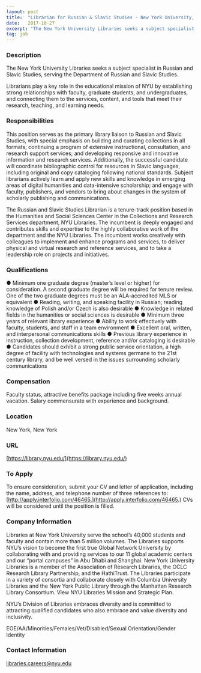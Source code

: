 ```yaml
---
layout: post
title:  "Librarian for Russian & Slavic Studies - New York University, Division of Libraries"
date:   2017-10-27
excerpt: "The New York University Libraries seeks a subject specialist in Russian and Slavic Studies, serving the Department of Russian and Slavic Studies. Librarians play a key role in the educational mission of NYU by establishing strong relationships with faculty, graduate students, and undergraduates, and connecting them to the services, content,..."
tag: job
---
```


### Description   

The New York University Libraries seeks a subject specialist in Russian and Slavic Studies, serving the Department of Russian and Slavic Studies.

Librarians play a key role in the educational mission of NYU by establishing strong relationships with faculty, graduate students, and undergraduates, and connecting them to the services, content, and tools that meet their research, teaching, and learning needs. 


### Responsibilities   

This position serves as the primary library liaison to Russian and Slavic Studies, with special emphasis on building and curating collections in all formats; continuing a program of extensive instructional, consultation, and research support services; and developing responsive and innovative information and research services. Additionally, the successful candidate will coordinate bibliographic control for resources in Slavic languages, including original and copy cataloging following national standards. Subject librarians actively learn and apply new skills and knowledge in emerging areas of digital humanities and data-intensive scholarship; and engage with faculty, publishers, and vendors to bring about changes in the system of scholarly publishing and communications.

The Russian and Slavic Studies Librarian is a tenure-track position based in the Humanities and Social Sciences Center in the Collections and Research Services department, NYU Libraries. The incumbent is deeply engaged and contributes skills and expertise to the highly collaborative work of the department and the NYU Libraries. The incumbent works creatively with colleagues to implement and enhance programs and services, to deliver physical and virtual research and reference services, and to take a leadership role on projects and initiatives. 


### Qualifications   

●	Minimum one graduate degree (master’s level or higher) for consideration.  A second graduate degree will be required for tenure review. One of the two graduate degrees must be an ALA-accredited MLS or equivalent
●	Reading, writing, and speaking facility in Russian; reading knowledge of Polish and/or Czech is also desirable
●	Knowledge in related fields in the humanities or social sciences is desirable 
●	Minimum three years of relevant library experience
●	Ability to work effectively with faculty, students, and staff in a team environment
●	Excellent oral, written, and interpersonal communications skills
●	Previous library experience in instruction, collection development, reference and/or cataloging is desirable
●	Candidates should exhibit a strong public service orientation, a high degree of facility with technologies and systems germane to the 21st century library, and be well versed in the issues surrounding scholarly communications


### Compensation   

Faculty status, attractive benefits package including five weeks annual vacation. Salary commensurate with experience and background. 


### Location   

New York, New York


### URL   

[https://library.nyu.edu/](https://library.nyu.edu/)

### To Apply   

To ensure consideration, submit your CV and letter of application, including the name, address, and telephone number of three references to: [http://apply.interfolio.com/46465.](http://apply.interfolio.com/46465.) CVs will be considered until the position is filled.


### Company Information   

Libraries at New York University serve the school’s 40,000 students and faculty and contain more than 5 million volumes. The Libraries supports NYU’s vision to become the first true Global Network University by collaborating with and providing services to our 11 global academic centers and our “portal campuses” in Abu Dhabi and Shanghai. New York University Libraries is a member of the Association of Research Libraries, the OCLC Research Library Partnership, and the HathiTrust. The Libraries participate in a variety of consortia and collaborate closely with Columbia University Libraries and the New York Public Library through the Manhattan Research Library Consortium. View NYU Libraries Mission and Strategic Plan.

NYU’s Division of Libraries embraces diversity and is committed to attracting qualified candidates who also embrace and value diversity and inclusivity.

EOE/AA/Minorities/Females/Vet/Disabled/Sexual Orientation/Gender Identity


### Contact Information   

libraries.careers@nyu.edu

